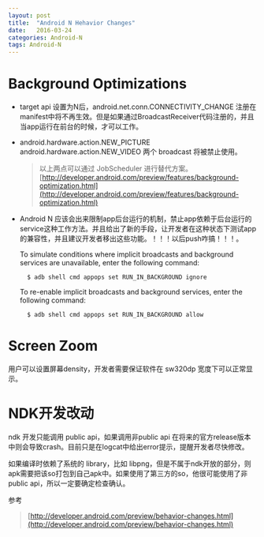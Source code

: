 ```yaml
---
layout: post
title:  "Android N Hehavior Changes"
date:   2016-03-24
categories: Android-N
tags: Android-N
---
```


# Background Optimizations #

- target api 设置为N后，android.net.conn.CONNECTIVITY_CHANGE 注册在manifest中将不再生效。但是如果通过BroadcastReceiver代码注册的，并且当app运行在前台的时候，才可以工作。

- android.hardware.action.NEW_PICTURE android.hardware.action.NEW_VIDEO 两个 broadcast 将被禁止使用。

	> 以上两点可以通过 JobScheduler 进行替代方案。[http://developer.android.com/preview/features/background-optimization.html](http://developer.android.com/preview/features/background-optimization.html)

- Android N 应该会出来限制app后台运行的机制，禁止app依赖于后台运行的service这种工作方法。并且给出了新的手段，让开发者在这种状态下测试app的兼容性，并且建议开发者移出这些功能。！！！以后push咋搞！！！。

	To simulate conditions where implicit broadcasts and background services are unavailable, enter the following command:	     

	
 		$ adb shell cmd appops set RUN_IN_BACKGROUND ignore      


	To re-enable implicit broadcasts and background services, enter the following command:      

	
		$ adb shell cmd appops set RUN_IN_BACKGROUND allow  


# Screen Zoom #

用户可以设置屏幕density，开发者需要保证软件在 sw320dp 宽度下可以正常显示。

# NDK开发改动 #

ndk 开发只能调用 public api，如果调用非public api 在将来的官方release版本中则会导致crash。目前只是在logcat中给出error提示，提醒开发者尽快修改。

如果编译时依赖了系统的 library，比如 libpng，但是不属于ndk开放的部分，则apk需要把该so打包到自己apk中。如果使用了第三方的so，他很可能使用了非public api，所以一定要确定检查确认。





参考

> [http://developer.android.com/preview/behavior-changes.html](http://developer.android.com/preview/behavior-changes.html)